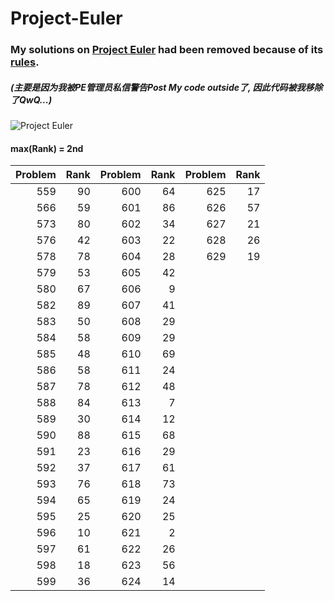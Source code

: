 # Project-Euler
### My solutions on [Project Euler](https://projecteuler.net/archives) had been removed because of its [rules](https://projecteuler.chat/viewtopic.php?f=50&t=1356).

##### (主要是因为我被PE管理员私信警告Post My code outside了, 因此代码被我移除了QwQ...)

![Project Euler](https://projecteuler.net/profile/LzyRapx.png)

#### max(Rank) = 2nd
|Problem|Rank|Problem|Rank|Problem|Rank|
|------:|---:|------:|---:|------:|---:|
|559|90|600|64|625|17|
|566|59|601|86|626|57|
|573|80|602|34|627|21|
|576|42|603|22|628|26|
|578|78|604|28|629|19|
|579|53|605|42|
|580|67|606|9|
|582|89|607|41|
|583|50|608|29|
|584|58|609|29|
|585|48|610|69|
|586|58|611|24|
|587|78|612|48|
|588|84|613|7|
|589|30|614|12|
|590|88|615|68|
|591|23|616|29|
|592|37|617|61|
|593|76|618|73|
|594|65|619|24|
|595|25|620|25|
|596|10|621|2|
|597|61|622|26|
|598|18|623|56|
|599|36|624|14|

